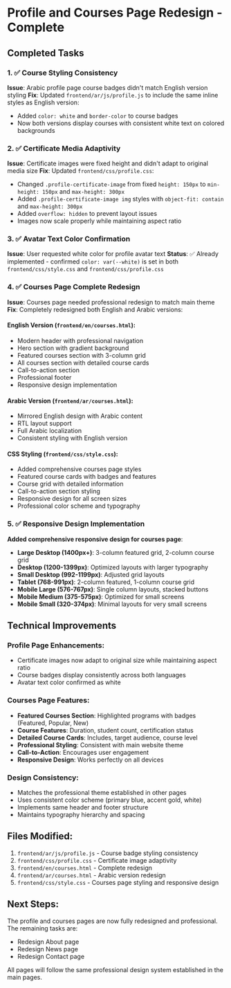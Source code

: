 # Profile and Courses Page Redesign - Complete

## Completed Tasks

### 1. ✅ Course Styling Consistency
**Issue**: Arabic profile page course badges didn't match English version styling
**Fix**: Updated `frontend/ar/js/profile.js` to include the same inline styles as English version:
- Added `color: white` and `border-color` to course badges
- Now both versions display courses with consistent white text on colored backgrounds

### 2. ✅ Certificate Media Adaptivity
**Issue**: Certificate images were fixed height and didn't adapt to original media size
**Fix**: Updated `frontend/css/profile.css`:
- Changed `.profile-certificate-image` from fixed `height: 150px` to `min-height: 150px` and `max-height: 300px`
- Added `.profile-certificate-image img` styles with `object-fit: contain` and `max-height: 300px`
- Added `overflow: hidden` to prevent layout issues
- Images now scale properly while maintaining aspect ratio

### 3. ✅ Avatar Text Color Confirmation
**Issue**: User requested white color for profile avatar text
**Status**: ✅ Already implemented - confirmed `color: var(--white)` is set in both `frontend/css/style.css` and `frontend/css/profile.css`

### 4. ✅ Courses Page Complete Redesign
**Issue**: Courses page needed professional redesign to match main theme
**Fix**: Completely redesigned both English and Arabic versions:

#### English Version (`frontend/en/courses.html`):
- Modern header with professional navigation
- Hero section with gradient background
- Featured courses section with 3-column grid
- All courses section with detailed course cards
- Call-to-action section
- Professional footer
- Responsive design implementation

#### Arabic Version (`frontend/ar/courses.html`):
- Mirrored English design with Arabic content
- RTL layout support
- Full Arabic localization
- Consistent styling with English version

#### CSS Styling (`frontend/css/style.css`):
- Added comprehensive courses page styles
- Featured course cards with badges and features
- Course grid with detailed information
- Call-to-action section styling
- Responsive design for all screen sizes
- Professional color scheme and typography

### 5. ✅ Responsive Design Implementation
**Added comprehensive responsive design for courses page**:
- **Large Desktop (1400px+)**: 3-column featured grid, 2-column course grid
- **Desktop (1200-1399px)**: Optimized layouts with larger typography
- **Small Desktop (992-1199px)**: Adjusted grid layouts
- **Tablet (768-991px)**: 2-column featured, 1-column course grid
- **Mobile Large (576-767px)**: Single column layouts, stacked buttons
- **Mobile Medium (375-575px)**: Optimized for small screens
- **Mobile Small (320-374px)**: Minimal layouts for very small screens

## Technical Improvements

### Profile Page Enhancements:
- Certificate images now adapt to original size while maintaining aspect ratio
- Course badges display consistently across both languages
- Avatar text color confirmed as white

### Courses Page Features:
- **Featured Courses Section**: Highlighted programs with badges (Featured, Popular, New)
- **Course Features**: Duration, student count, certification status
- **Detailed Course Cards**: Includes, target audience, course level
- **Professional Styling**: Consistent with main website theme
- **Call-to-Action**: Encourages user engagement
- **Responsive Design**: Works perfectly on all devices

### Design Consistency:
- Matches the professional theme established in other pages
- Uses consistent color scheme (primary blue, accent gold, white)
- Implements same header and footer structure
- Maintains typography hierarchy and spacing

## Files Modified:
1. `frontend/ar/js/profile.js` - Course badge styling consistency
2. `frontend/css/profile.css` - Certificate image adaptivity
3. `frontend/en/courses.html` - Complete redesign
4. `frontend/ar/courses.html` - Arabic version redesign
5. `frontend/css/style.css` - Courses page styling and responsive design

## Next Steps:
The profile and courses pages are now fully redesigned and professional. The remaining tasks are:
- Redesign About page
- Redesign News page  
- Redesign Contact page

All pages will follow the same professional design system established in the main pages. 
